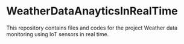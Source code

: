 # WeatherDataAnayticsInRealTime
This repository contains files and codes for the project Weather data monitoring using IoT sensors in real time.
